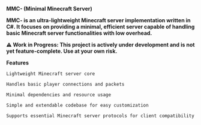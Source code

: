 **MMC- (Minimal Minecraft Server)**

**MMC- is an ultra-lightweight Minecraft server implementation written in C#. It focuses on providing a minimal, efficient server capable of handling basic Minecraft server functionalities with low overhead.**

**⚠️ Work in Progress: This project is actively under development and is not yet feature-complete. Use at your own risk.**

**Features**

    Lightweight Minecraft server core

    Handles basic player connections and packets

    Minimal dependencies and resource usage

    Simple and extendable codebase for easy customization

    Supports essential Minecraft server protocols for client compatibility
